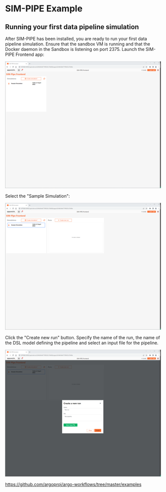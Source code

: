 # SIM-PIPE Example

## Running your first data pipeline simulation

After SIM-PIPE has been installed, you are ready to run your first data pipeline simulation. Ensure that the sandbox VM is running and that the Docker daemon in the Sandbox is listening on port 2375. Launch the SIM-PIPE Frontend app:

![alt text](https://raw.githubusercontent.com/DataCloud-project/SIM-PIPE/main/docs/example/sim-pipe_frontend_simulations.png)

Select the "Sample Simulation":

![alt text](https://raw.githubusercontent.com/DataCloud-project/SIM-PIPE/main/docs/example/sim-pipe_frontend_sample_simulation.png)

Click the "Create new run" button. Specify the name of the run, the name of the DSL model defining the pipeline and select an input file for the pipeline.

![alt text](https://raw.githubusercontent.com/DataCloud-project/SIM-PIPE/main/docs/example/sim-pipe_frontend_create_a_new_run.png)


https://github.com/argoproj/argo-workflows/tree/master/examples